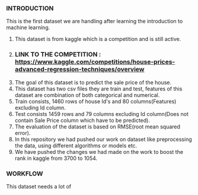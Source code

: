 ### INTRODUCTION 
This is the first dataset we are handling after learning the introduction to machine learning. 
   1. This dataset is from kaggle which is a competition and is still active. 
   2. ### LINK TO THE COMPETITION : https://www.kaggle.com/competitions/house-prices-advanced-regression-techniques/overview
   3. The goal of this dataset is to predict the sale price of the house. 
   4. This dataset has two csv files they are train and test, features of this dataset are combination of both categorical and numerical. 
   5. Train consists, 1460 rows of house Id's and 80 columns(Features) excluding Id column. 
   6. Test consists 1459 rows and 79 columns excluding Id column(Does not contain Sale Price column which have to be predicted). 
   7. The evaluation of the dataset is based on RMSE(root mean squared error). 
   8. In this repository we had pushed our work on dataset like preprocessing the data, using different algorithms or models etc. 
   9. We have pushed the changes we had made on the work to boost the rank in kaggle from 3700 to 1054.

### WORKFLOW
This dataset needs a lot of 

